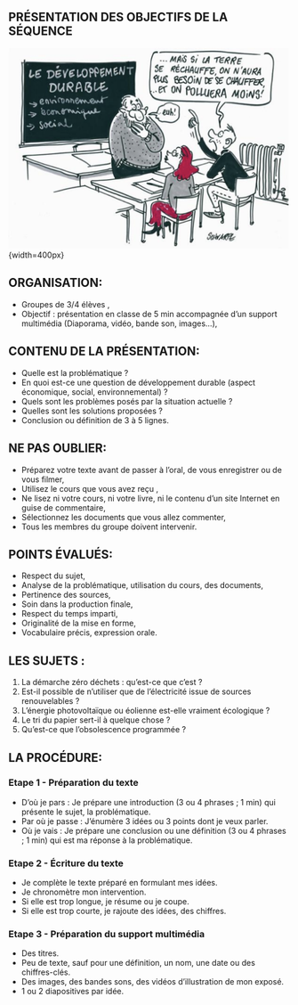## PRÉSENTATION DES OBJECTIFS DE LA SÉQUENCE

![Sujet - présentation](./images/Sujet_presentation.png){width=400px} 

## ORGANISATION:

* Groupes de 3/4 élèves ,
* Objectif : présentation en classe de 5 min accompagnée d’un support multimédia (Diaporama, vidéo, bande son, images…),

## CONTENU DE LA PRÉSENTATION:

* Quelle est la problématique ?
* En quoi est-ce une question de développement durable (aspect économique, social, environnemental) ?
* Quels sont les problèmes posés par la situation actuelle ?
* Quelles sont les solutions proposées ?
* Conclusion ou définition de 3 à 5 lignes.

## NE PAS OUBLIER:

* Préparez votre texte avant de passer à l’oral, de vous enregistrer ou de vous filmer,
* Utilisez le cours que vous avez reçu ,
* Ne lisez ni votre cours, ni votre livre, ni le contenu d’un site Internet en guise de commentaire,
* Sélectionnez les documents que vous allez commenter,
* Tous les membres du groupe doivent intervenir.

## POINTS ÉVALUÉS:

* Respect du sujet,
* Analyse de la problématique, utilisation du cours, des documents,
* Pertinence des sources,
* Soin dans la production finale,
* Respect du temps imparti,
* Originalité de la mise en forme,
* Vocabulaire précis, expression orale.

## LES SUJETS :

1. La démarche zéro déchets : qu’est-ce que c’est ?
2. Est-il possible de n’utiliser que de l’électricité issue de sources renouvelables ?
3. L’énergie photovoltaïque ou éolienne est-elle vraiment écologique ?
4. Le tri du papier sert-il à quelque chose ?
5. Qu’est-ce que l’obsolescence programmée ?

## LA PROCÉDURE:

### Etape 1 - Préparation du texte

* D’où je pars : Je prépare une introduction (3 ou 4 phrases ; 1 min) qui présente le sujet, la problématique.
* Par où je passe : J’énumère 3 idées ou 3 points dont je veux parler.
* Où je vais : Je prépare une conclusion ou une définition (3 ou 4 phrases ; 1 min) qui est ma réponse à la problématique.

### Etape 2 - Écriture du texte

* Je complète le texte préparé en formulant mes idées.
* Je chronomètre mon intervention.
* Si elle est trop longue, je résume ou je coupe.
* Si elle est trop courte, je rajoute des idées, des chiffres.

### Etape 3 - Préparation du support multimédia

* Des titres.
* Peu de texte, sauf pour une définition, un nom, une date ou des chiffres-clés.
* Des images, des bandes sons, des vidéos d’illustration de mon exposé.
* 1 ou 2 diapositives par idée.

